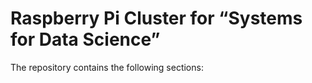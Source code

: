 # Raspberry Pi Cluster for “Systems for Data Science”

The repository contains the following sections:

